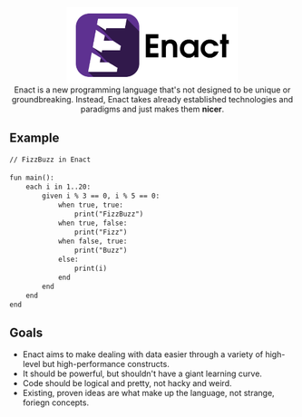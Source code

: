 <p align="center">
<img src="./docs/img/enact-logo-text.png" alt="Enact logo" width="60%" height="60%"></img><br>
Enact is a new programming language that's not designed to be unique or groundbreaking. Instead, Enact takes already 
established technologies and paradigms and just makes them <strong>nicer</strong>.
</p>

## Example
```
// FizzBuzz in Enact

fun main():
    each i in 1..20:
        given i % 3 == 0, i % 5 == 0:
            when true, true:
                print("FizzBuzz")
            when true, false:
                print("Fizz")
            when false, true:
                print("Buzz")
            else:
                print(i)
            end
        end
    end
end
```

## Goals
- Enact aims to make dealing with data easier through a variety of high-level but high-performance constructs.
- It should be powerful, but shouldn't have a giant learning curve.
- Code should be logical and pretty, not hacky and weird.
- Existing, proven ideas are what make up the language, not strange, foriegn concepts.
